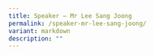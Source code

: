 ```yaml
---
title: Speaker – Mr Lee Sang Joong
permalink: /speaker-mr-lee-sang-joong/
variant: markdown
description: ""
---
```

